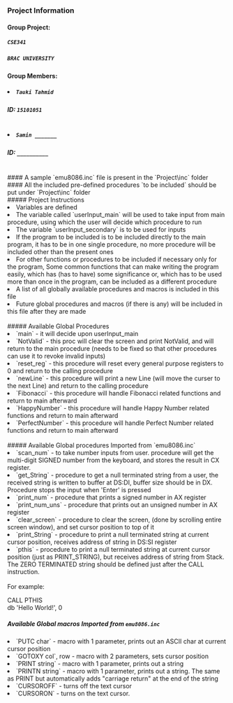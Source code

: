 ### Project Information
#### Group Project:
##### `CSE341`
##### `BRAC UNIVERSITY` </br >
#### Group Members: </br >
##### <li>`Tauki Tahmid` </li>
##### ID: `15101051` </br > </br >
##### <li>`Samin _______` </li>
##### ID: `__________` </br >

</br >
#### A sample `emu8086.inc` file is present in the `Project\inc` folder </br >
#### All the included pre-defined procedures `to be included` should be put under `Project\inc` folder
</br >
##### Project Instructions </br >
<li> Variables are defined </li>
<li> The variable called `userInput_main` will be used to take input from main procedure, using which the user will decide which procedure to run </li>
<li> The variable `userInput_secondary` is to be used for inputs </li>
<li> If the program to be included is to be included directly to the main program, it has to be in one single procedure, no more procedure will be included other than the present ones </li>
<li> For other functions or procedures to be included if necessary only for the program, Some common functions that can make writing the program easily, which has (has to have) some significance or, which has to be used more than once in the program, can be included as a different procedure </li>
<li> A list of all globally available procedures and macros is included in this file </li>
<li> Future global procedures and macros (if there is any) will be included in this file after they are made </li>
</br >
##### Available Global Procedures </br >
<li> `main` - it will decide upon userInput_main </li>
<li> `NotValid` - this proc will clear the screen and print NotValid, and will return to the main procedure (needs to be fixed so that other procedures can use it to revoke invalid inputs)</li>
<li> `reset_reg` - this procedure will reset every general purpose registers to 0 and return to the calling procedure </li>
<li> `newLine` - this procedure will print a new Line (will move the curser to the next Line) and return to the calling procedure </li>
<li> `Fibonacci` - this procedure will handle Fibonacci related functions and return to main afterward</li>
<li> `HappyNumber` - this procedure will handle Happy Number related functions and return to main afterward </li>
<li> `PerfectNumber` - this procedure will handle Perfect Number related functions and return to main afterward </li>
</br >
##### Available Global procedures Imported from `emu8086.inc` </br >
<li>`scan_num` - to take number inputs from user. procedure will get the multi-digit SIGNED number from the keyboard, and stores the result in CX register.</li>
<li> `get_String` - procedure to get a null terminated string from a user, the received string is written to buffer at DS:DI, buffer size should be in DX. Procedure stops the input when 'Enter' is pressed</li>
<li> `print_num` - procedure that prints a signed number in AX register </li>
<li> `print_num_uns` - procedure that prints out an unsigned number in AX register </li>
<li> `clear_screen` - procedure to clear the screen, (done by scrolling entire screen window), and set cursor position to top of it </li>
<li> `print_String` - procedure to print a null terminated string at current cursor position, receives address of string in DS:SI register </li>
<li> `pthis` - procedure to print a null terminated string at current cursor position (just as PRINT_STRING), but receives address of string from Stack. The ZERO TERMINATED string should be defined just after the CALL instruction. </li> </br > 
For example: </br >

CALL PTHIS </br >
db 'Hello World!', 0 </br >

##### Available Global macros Imported from `emu8086.inc` </br >

<li>`PUTC char` - macro with 1 parameter, prints out an ASCII char at current cursor position </li>
<li> `GOTOXY col`, row - macro with 2 parameters, sets cursor position </li>
<li> `PRINT string` - macro with 1 parameter, prints out a string </li>
<li> `PRINTN string` - macro with 1 parameter, prints out a string. The same as PRINT but automatically adds "carriage return" at the end of the string </li>
<li> `CURSOROFF` - turns off the text cursor </li>
<li> `CURSORON` - turns on the text cursor. </li>
